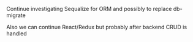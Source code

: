 Continue investigating Sequalize for ORM and possibly to replace db-migrate

Also we can continue React/Redux but probably after backend CRUD is handled
